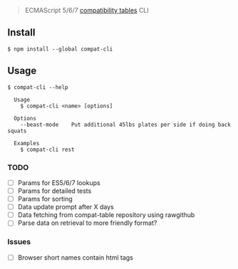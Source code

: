 > ECMAScript 5/6/7 [compatibility tables](https://github.com/kangax/compat-table) CLI

## Install

```
$ npm install --global compat-cli
```

## Usage

```
$ compat-cli --help

  Usage
    $ compat-cli <name> [options]

  Options
    --beast-mode    Put additional 45lbs plates per side if doing back squats

  Examples
    $ compat-cli rest
```

### TODO

- [ ] Params for ES5/6/7 lookups
- [ ] Params for detailed tests
- [ ] Params for sorting
- [ ] Data update prompt after X days
- [ ] Data fetching from compat-table repository using rawgithub
- [ ] Parse data on retrieval to more friendly format?

### Issues

- [ ] Browser short names contain html tags
